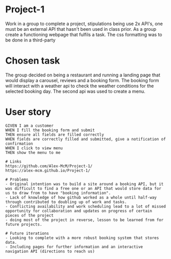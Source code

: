 # Project-1
Work in a group to complete a project, stipulations being use 2x API's, one must be an external API that hasn't been used in class prior. As a group create a functioning webpage that fulfils a task. The css formatting was to be done in a third-party 


# Chosen task
The group decided on being a restaurant and running a landing page that would display a carousel, reviews and a booking form. The booking form will interact with a weather api to check the weather conditions for the selected booking day. The second api was used to create a menu.

# User story
```
GIVEN I am a customer
WHEN I fill the booking form and submit
THEN ensure all fields are filled correctly
WHEN fields are correctly filled and submitted, give a notification of confirmation
WHEN I click to view menu
THEN show the menu to me

# Links
https://github.com/Alex-McM/Project-1/
https://alex-mcm.github.io/Project-1/

# Problems
- Original intention was to build a site around a booking API, but it was difficult to find a free one or an API that would store data for us to draw from to have "booking information".
- Lack of knowledge of how github worked as a whole until half-way through contributed to doubling up of work and tasks.
- Conflicting availability and work scheduling lead to a lot of missed opportunity for collaboration and updates on progress of certain pieces of the project
- doing most of the project in reverse, lesson to be learned from for future projects.

# Future iterations
- Looking to complete with a more robust booking system that stores data.
- Including pages for further information and an interactive navigation API (directions to reach us)


